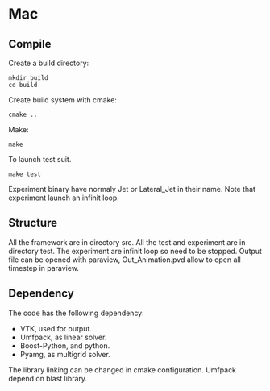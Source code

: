 Mac
===

Compile
--------

Create a build directory:

	mkdir build
	cd build

Create build system with cmake:

	cmake ..

Make:

	make

To launch test suit.

	make test

Experiment binary have normaly Jet or Lateral_Jet in their name.
Note that experiment launch an infinit loop.


Structure
--------

All the framework are in directory src.
All the test and experiment are in directory test.
The experiment are infinit loop so need to be stopped.
Output file can be opened with paraview, Out_Animation.pvd allow to open all timestep in paraview.

Dependency
--------

The code has the following dependency:

- VTK, used for output.
- Umfpack, as linear solver.
- Boost-Python, and python.
- Pyamg, as multigrid solver.

The library linking can be changed in cmake configuration.
Umfpack depend on blast library.

